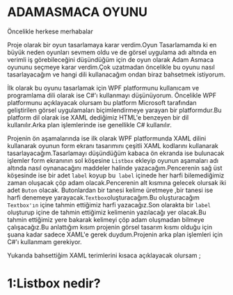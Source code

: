 # ADAMASMACA OYUNU
Öncelikle herkese merhabalar

Proje olarak bir oyun tasarlamaya karar verdim.Oyun Tasarlamamda ki en büyük neden oyunları sevmem oldu ve de görsel uygulama adı altında en verimli iş görebileceğini düşündüğüm için de oyun olarak Adam Asmaca oyununu seçmeye karar verdim.Çok uzatmadan öncelikle bu oyunu nasıl tasarlayacağım ve hangi dili kullanacağım ondan biraz bahsetmek istiyorum.

İlk olarak bu oyunu tasarlamak için WPF platformunu kullanıcam ve programlama dili olarak ise C#'ı kullanmayı düşünüyorum.
Öncelikle WPF platformunu açıklayacak olursam bu platform Microsoft tarafından geliştirilen görsel uygulamaları biçimlendirmeye yarayan bir platformdur.Bu platform dil olarak ise XAML dediğimiz  HTML'e benzeyen bir dil kullanılır.Arka plan işlemlerinde ise genellikle C# kullanılır.

Projenin ön aşamalarında ise ilk olarak WPF platformunda XAML dilini kullanarak oyunun form ekranı tasarımını çeşitli XAML kodlarını kullanarak tasarlayacağım.Tasarlamayı düşündüğüm kabaca ön ekranda ise bulunacak işlemler form ekranının sol köşesine `Listbox` ekleyip oyunun aşamaları  adı altında nasıl oynanacağını maddeler halinde yazacağım.Pencerenin sağ üst köşesinde ise bir adet `label` koyup bu` label` içinede her harfi bilemediğimiz zaman oluşacak  çöp adam olacak.Pencerenin alt kısmına gelecek olursak iki adet `Buton` olacak. Butonlardan bir tanesi kelime üretmeye ,bir tanesi ise harfi denemeye yarayacak.`Textbox`oluşturacağım.Bu oluşturacağım `Textbox'ın` içine tahmin ettiğimiz harfi yazacağız.Son olarakta bir `label` oluşturup içine de tahmin ettiğimiz kelimenin yazılacağı yer olacak.Bu tahmin ettiğimiz yere bakarak kelimeyi çöp adam oluşmadan bilmeye çalışacağız.Bu anlattığım kısım projenin görsel tasarım kısmı olduğu için şuana kadar sadece XAML'e gerek duydum.Projenin arka plan işlemleri için C#'ı kullanmam gerekiyor.

Yukarıda bahsettiğim XAML terimlerini kısaca açıklayacak olursam ;

# 1:Listbox nedir?

